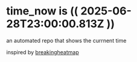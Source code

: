 # time_now is (( 2025-06-28T23:00:00.813Z ))

an automated repo that shows the currnent time

inspired by [breakingheatmap](https://github.com/breakingheatmap/breakingheatmap)